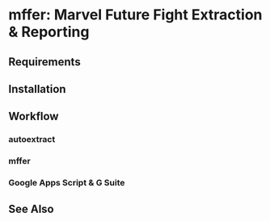 # mffer: Marvel Future Fight Extraction & Reporting

## Requirements

## Installation

## Workflow

### autoextract

### mffer

### Google Apps Script & G Suite

## See Also
